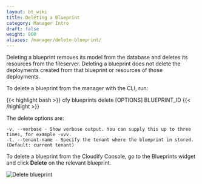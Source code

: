 ```yaml
---
layout: bt_wiki
title: Deleting a Blueprint
category: Manager Intro
draft: false
weight: 800
aliases: /manager/delete-blueprint/
---
```


Deleting a blueprint removes its model from the database and deletes its resources from the fileserver. Deleting a blueprint does not delete the deployments created from that blueprint or resources of those deployments.

To delete a blueprint from the manager with the CLI, run:

{{< highlight bash >}}
cfy blueprints delete [OPTIONS] BLUEPRINT_ID
{{< /highlight >}}

The delete options are:

    -v, --verbose - Show verbose output. You can supply this up to three times, for example -vvv.
    -t, --tenant-name - Specify the tenant where the blueprint in stored. (Default: current tenant)

To delete a blueprint from the Cloudify Console, go to the Blueprints widget and click **Delete** on the relevant blueprint.

![Delete blueprint]( /images/manager/delete_blueprint.png )
